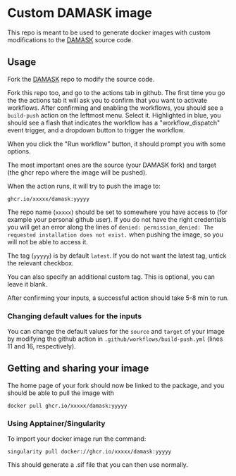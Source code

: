 # Custom DAMASK image

This repo is meant to be used to generate docker images with custom modifications to the [DAMASK](https://github.com/eisenforschung/DAMASK) source code.

## Usage

Fork the [DAMASK](https://github.com/eisenforschung/DAMASK) repo to modify the source code.

Fork this repo too, and go to the actions tab in github.
The first time you go the the actions tab it will ask you to confirm that you want to activate workflows.
After confirming and enabling the workflows, you should see a `build-push` action on the leftmost menu. Select it.
Highlighted in blue, you should see a flash that indicates the workflow has a "workflow_dispatch" event trigger, and a dropdown button to trigger the workflow.

When you click the "Run workflow" button, it should prompt you with some options.

The most important ones are the source (your DAMASK fork) and target (the ghcr repo where the image will be pushed).

When the action runs, it will try to push the image to:
```
ghcr.io/xxxxx/damask:yyyyy
```
The repo name (`xxxxx`) should be set to somewhere you have access to (for example your personal github user). If you do not have the right credentials you will get an error along the lines of `denied: permission_denied: The requested installation does not exist.` when pushing the image, so you will not be able to access it.

The tag (`yyyyy`) is by default `latest`. If you do not want the latest tag, untick the relevant checkbox.

You can also specify an additional custom tag. This is optional, you can leave it blank.

After confirming your inputs, a successful action should take 5-8 min to run.

### Changing default values for the inputs

You can change the default values for the `source` and `target` of your image by modifying the github action in `.github/workflows/build-push.yml` (lines 11 and 16, respectively).

## Getting and sharing your image

The home page of your fork should now be linked to the package, and you should be able to pull the image with
```
docker pull ghcr.io/xxxxx/damask:yyyyy
```

### Using Apptainer/Singularity

To import your docker image run the command:
```
singularity pull docker://ghcr.io/xxxxx/damask:yyyyy
```
This should generate a .sif file that you can then use normally.

